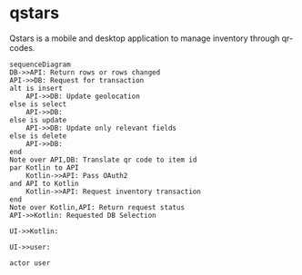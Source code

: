 # qstars
Qstars is a mobile and desktop application to manage inventory through qr-codes.

```mermaid
sequenceDiagram
DB->>API: Return rows or rows changed
API->>DB: Request for transaction
alt is insert
    API->>DB: Update geolocation
else is select
    API->>DB: 
else is update
    API->>DB: Update only relevant fields
else is delete
    API->>DB: 
end
Note over API,DB: Translate qr code to item id
par Kotlin to API
    Kotlin->>API: Pass OAuth2
and API to Kotlin
    Kotlin->>API: Request inventory transaction
end
Note over Kotlin,API: Return request status
API->>Kotlin: Requested DB Selection

UI->>Kotlin: 

UI->>user: 

actor user
```